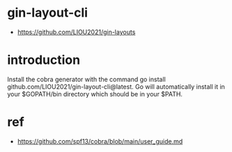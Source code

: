 # gin-layout-cli
- https://github.com/LIOU2021/gin-layouts

# introduction
Install the cobra generator with the command go install github.com/LIOU2021/gin-layout-cli@latest. Go will automatically install it in your $GOPATH/bin directory which should be in your $PATH.

# ref
- https://github.com/spf13/cobra/blob/main/user_guide.md